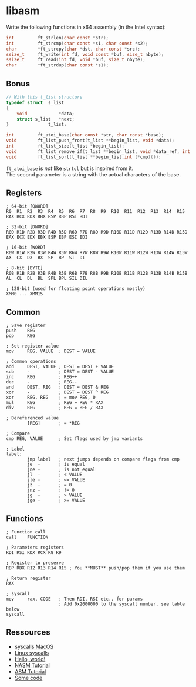 # libasm

Write the following functions in x64 assembly (in the Intel syntax):

```C
int			ft_strlen(char const *str);
int			ft_strcmp(char const *s1, char const *s2);
char		*ft_strcpy(char *dst, char const *src);
ssize_t		ft_write(int fd, void const *buf, size_t nbyte);
ssize_t		ft_read(int fd, void *buf, size_t nbyte);
char		*ft_strdup(char const *s1);
```

## Bonus

```C
// With this t_list structure
typedef struct	s_list
{
	void			*data;
	struct s_list	*next;
}				t_list;

int			ft_atoi_base(char const *str, char const *base);
void		ft_list_push_front(t_list **begin_list, void *data);
int			ft_list_size(t_list *begin_list);
void		ft_list_remove_if(t_list **begin_list, void *data_ref, int (*cmp)(), void (*free_fct)(void*));
void		ft_list_sort(t_list **begin_list,int (*cmp)());
```

``ft_atoi_base`` is *not* like ``strtol`` but is inspired from it.  
The second parameter is a string with the actual characters of the base.

## Registers

```
; 64-bit [QWORD]
R0  R1  R2  R3  R4  R5  R6  R7  R8  R9  R10  R11  R12  R13  R14  R15
RAX RCX RDX RBX RSP RBP RSI RDI

; 32-bit [DWORD]
R0D R1D R2D R3D R4D R5D R6D R7D R8D R9D R10D R11D R12D R13D R14D R15D
EAX ECX EDX EBX ESP EBP ESI EDI

; 16-bit [WORD]
R0W R1W R2W R3W R4W R5W R6W R7W R8W R9W R10W R11W R12W R13W R14W R15W
AX  CX  DX  BX  SP  BP  SI  DI

; 8-bit [BYTE]
R0B R1B R2B R3B R4B R5B R6B R7B R8B R9B R10B R11B R12B R13B R14B R15B
AL  CL  DL  BL  SPL BPL SIL DIL

; 128-bit (used for floating point operations mostly)
XMM0 ... XMM15
```

## Common

```
; Save register
push	REG
pop		REG

; Set register value
mov		REG, VALUE	; DEST = VALUE

; Common operations
add		DEST, VALUE	; DEST = DEST + VALUE
sub		-			; DEST = DEST - VALUE
inc		REG			; REG++
dec		-			; REG--
and		DEST, REG	; DEST = DEST & REG
xor		-			; DEST = DEST ^ REG
xor		REG, REG	; = mov	REG, 0
mul		REG			; REG = REG * RAX
div		REG			; REG = REG / RAX

; Dereferenced value
		[REG]		; = *REG

; Compare
cmp	REG, VALUE		; Set flags used by jmp variants

; Label
label:
		jmp	label	; next jumps depends on compare flags from cmp
		je	-		; is equal
		jne	-		; is not equal
		jl	-		; < VALUE
		jle	-		; <= VALUE
		jz	-		; = 0
		jnz	-		; != 0
		jg	-		; > VALUE
		jge	-		; >= VALUE
```

## Functions

```
; Function call
call	FUNCTION

; Parameters registers
RDI RSI RDX RCX R8 R9

; Register to preserve
RBP RBX R12 R13 R14 R15	; You **MUST** push/pop them if you use them

; Return register
RAX

; syscall
mov		rax, CODE	; Then RDI, RSI etc.. for params
					; Add 0x2000000 to the syscall number, see table below
syscall
```

## Ressources

* [syscalls MacOS](https://opensource.apple.com/source/xnu/xnu-1504.3.12/bsd/kern/syscalls.master)
* [Linux syscalls](https://blog.rchapman.org/posts/Linux_System_Call_Table_for_x86_64/)
* [Hello, world!](https://gist.github.com/FiloSottile/7125822)
* [NASM Tutorial](https://cs.lmu.edu/~ray/notes/nasmtutorial/)
* [ASM Tutorial](https://github.com/0xAX/asm)
* [Some code](https://www.conradk.com/codebase/2017/06/06/x86-64-assembly-from-scratch/)
